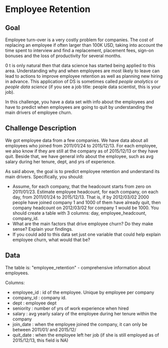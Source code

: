 # Employee Retention

## Goal

Employee turn-over is a very costly problem for companies. The cost of replacing an employee
if often larger than 100K USD, taking into account the time spent to interview and find a
replacement, placement fees, sign-on bonuses and the loss of productivity for several months.

0 t is only natural then that data science has started being applied to this area. Understanding
why and when employees are most likely to leave can lead to actions to improve employee
retention as well as planning new hiring in advance. This application of DS is sometimes called
_people analytics_ or _people data science_ (if you see a job title: people data scientist, this is your
job).

In this challenge, you have a data set with info about the employees and have to predict when
employees are going to quit by understanding the main drivers of employee churn.

## Challenge Description

We got employee data from a few companies. We have data about all employees who joined
from 2011/01/24 to 2015/12/13. For each employee, we also know if they are still at the
company as of 2015/12/13 or they have quit. Beside that, we have general info about the
employee, such as avg salary during her tenure, dept, and yrs of experience.

As said above, the goal is to predict employee retention and understand its main drivers.
Specifically, you should:

- Assume, for each company, that the headcount starts from zero on 2011/01/23. Estimate
employee headcount, for each company, on each day, from 2011/01/24 to 2015/12/13.
That is, if by 2012/03/02 2000 people have joined company 1 and 1000 of them have
already quit, then company headcount on 2012/03/02 for company 1 would be 1000.
You should create a table with 3 columns: day, employee_headcount, company_id.
- What are the main factors that drive employee churn? Do they make sense? Explain your
findings.
- If you could add to this data set just one variable that could help explain employee churn,
what would that be?

## Data

The table is:
"employee_retention" - comprehensive information about employees.

Columns:
- employee_id : id of the employee. Unique by employee per company
- company_id : company id.
- dept : employee dept
- seniority : number of yrs of work experience when hired
- salary : avg yearly salary of the employee during her tenure within the company
- join_date : when the employee joined the company, it can only be between 2011/01/
and 2015/12/
- quit_date : when the employee left her job (if she is still employed as of 2015/12/13, this
field is NA)